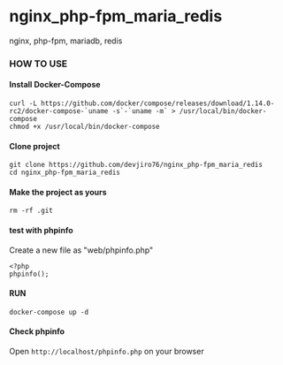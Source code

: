# nginx_php-fpm_maria_redis
nginx, php-fpm, mariadb, redis

### HOW TO USE
#### Install Docker-Compose
```
curl -L https://github.com/docker/compose/releases/download/1.14.0-rc2/docker-compose-`uname -s`-`uname -m` > /usr/local/bin/docker-compose
chmod +x /usr/local/bin/docker-compose
```

#### Clone project
```
git clone https://github.com/devjiro76/nginx_php-fpm_maria_redis
cd nginx_php-fpm_maria_redis
```

#### Make the project as yours
```
rm -rf .git
```

#### test with phpinfo
Create a new file as "web/phpinfo.php"
```
<?php
phpinfo();
```

#### RUN
```
docker-compose up -d
```

#### Check phpinfo
Open `http://localhost/phpinfo.php` on your browser
